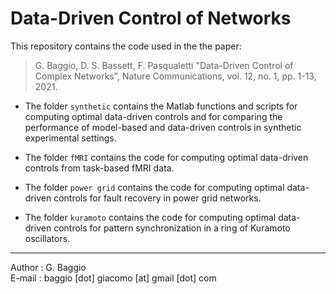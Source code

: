 # Data-Driven Control of Networks

This repository contains the code used in the the paper:

> G. Baggio, D. S. Bassett, F. Pasqualetti "Data-Driven Control of Complex Networks", Nature Communications, vol. 12, no. 1, pp. 1-13, 2021. 

- The folder `synthetic` contains the Matlab functions and scripts for computing optimal data-driven controls and for comparing the performance of model-based and data-driven controls in synthetic experimental settings.

- The folder `fMRI` contains the code for computing optimal data-driven controls from task-based fMRI data.

- The folder `power grid` contains the code for computing optimal data-driven controls for fault recovery in power grid networks.

- The folder `kuramoto` contains the code for computing optimal data-driven controls for pattern synchronization in a ring of Kuramoto oscillators.

***

Author : G. Baggio <br/>
E-mail : baggio [dot] giacomo [at] gmail [dot] com
